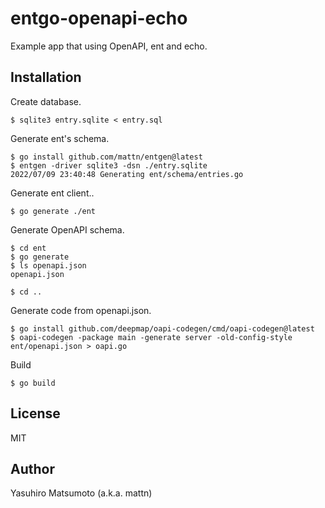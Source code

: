 # entgo-openapi-echo

Example app that using OpenAPI, ent and echo.

## Installation

Create database.

```
$ sqlite3 entry.sqlite < entry.sql
```

Generate ent's schema.

```
$ go install github.com/mattn/entgen@latest
$ entgen -driver sqlite3 -dsn ./entry.sqlite
2022/07/09 23:40:48 Generating ent/schema/entries.go  

```

Generate ent client..

```
$ go generate ./ent
```

Generate OpenAPI schema.

```
$ cd ent
$ go generate
$ ls openapi.json
openapi.json

$ cd ..
```

Generate code from openapi.json.

```
$ go install github.com/deepmap/oapi-codegen/cmd/oapi-codegen@latest
$ oapi-codegen -package main -generate server -old-config-style ent/openapi.json > oapi.go                   
```

Build

```
$ go build
```

## License

MIT

## Author

Yasuhiro Matsumoto (a.k.a. mattn)

